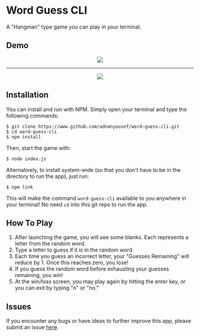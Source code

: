 # Word Guess CLI
A "Hangman" type game you can play in your terminal.

## Demo
<p align="center">
<img src="https://adnanyousef.github.io/word-guess-cli/demo.svg">
</p>

---
<p align="center">
<img src="https://adnanyousef.github.io/word-guess-cli/demo2.svg">
</p>


## Installation
You can install and run with NPM. Simply open your terminal and type the following commands:
```
$ git clone https://www.github.com/adnanyousef/word-guess-cli.git
$ cd word-guess-cli
$ npm install
```
Then, start the game with:
```
$ node index.js
```
Alternatively, to install system-wide (so that you don't have to be in the directory to run the app), just run:
```
$ npm link
```
This will make the command `word-guess-cli` available to you anywhere in your terminal! No need `cd` into this git repo to run the app.

## How To Play
1. After launching the game, you will see some blanks. Each represents a letter from the random word.
2. Type a letter to guess if it is in the random word.
3. Each time you guess an incorrect letter, your "Guesses Remaining" will reduce by 1. Once this reaches zero, you lose!
4. If you guess the random word before exhausting your guesses remaining, you win!
5. At the win/loss screen, you may play again by hitting the enter key, or you can exit by typing "n" or "no."

## Issues
If you encounter any bugs or have ideas to further improve this app, please submit an issue [here](https://github.com/adnanyousef/word-guess-cli/issues).